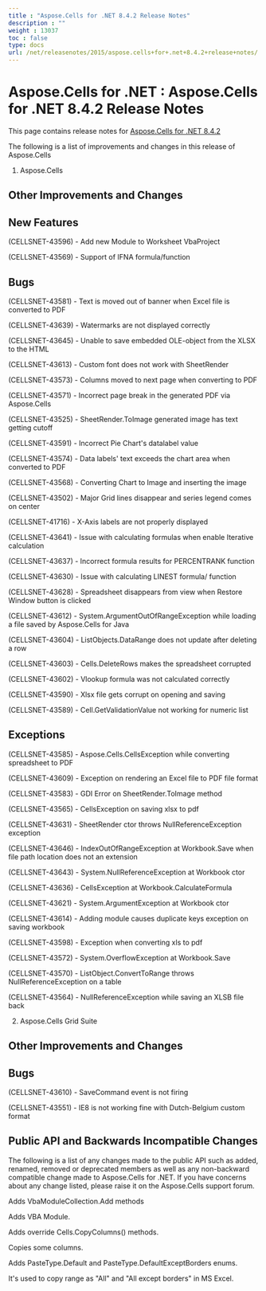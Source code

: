 ```yaml
---
title : "Aspose.Cells for .NET 8.4.2 Release Notes" 
description : "" 
weight : 13037 
toc : false
type: docs
url: /net/releasenotes/2015/aspose.cells+for+.net+8.4.2+release+notes/
---
```


# Aspose.Cells for .NET : Aspose.Cells for .NET 8.4.2 Release Notes


This page contains release notes for [Aspose.Cells for .NET 8.4.2](http://www.aspose.com/downloads/cells/net/new-releases/aspose.cells-for-.net-8.4.2/)

The following is a list of improvements and changes in this release of Aspose.Cells

1) Aspose.Cells

## Other Improvements and Changes

## New Features

(CELLSNET-43596) - Add new Module to Worksheet VbaProject

(CELLSNET-43569) - Support of IFNA formula/function

## Bugs

(CELLSNET-43581) - Text is moved out of banner when Excel file is converted to PDF

(CELLSNET-43639) - Watermarks are not displayed correctly

(CELLSNET-43645) - Unable to save embedded OLE-object from the XLSX to the HTML

(CELLSNET-43613) - Custom font does not work with SheetRender

(CELLSNET-43573) - Columns moved to next page when converting to PDF

(CELLSNET-43571) - Incorrect page break in the generated PDF via Aspose.Cells

(CELLSNET-43525) - SheetRender.ToImage generated image has text getting cutoff

(CELLSNET-43591) - Incorrect Pie Chart's datalabel value

(CELLSNET-43574) - Data labels' text exceeds the chart area when converted to PDF

(CELLSNET-43568) - Converting Chart to Image and inserting the image

(CELLSNET-43502) - Major Grid lines disappear and series legend comes on center

(CELLSNET-41716) - X-Axis labels are not properly displayed

(CELLSNET-43641) - Issue with calculating formulas when enable Iterative calculation

(CELLSNET-43637) - Incorrect formula results for PERCENTRANK function

(CELLSNET-43630) - Issue with calculating LINEST formula/ function

(CELLSNET-43628) - Spreadsheet disappears from view when Restore Window button is clicked

(CELLSNET-43612) - System.ArgumentOutOfRangeException while loading a file saved by Aspose.Cells for Java

(CELLSNET-43604) - ListObjects.DataRange does not update after deleting a row

(CELLSNET-43603) - Cells.DeleteRows makes the spreadsheet corrupted

(CELLSNET-43602) - Vlookup formula was not calculated correctly

(CELLSNET-43590) - Xlsx file gets corrupt on opening and saving

(CELLSNET-43589) - Cell.GetValidationValue not working for numeric list

## Exceptions

(CELLSNET-43585) - Aspose.Cells.CellsException while converting spreadsheet to PDF

(CELLSNET-43609) - Exception on rendering an Excel file to PDF file format

(CELLSNET-43583) - GDI Error on SheetRender.ToImage method

(CELLSNET-43565) - CellsException on saving xlsx to pdf

(CELLSNET-43631) - SheetRender ctor throws NullReferenceException exception

(CELLSNET-43646) - IndexOutOfRangeException at Workbook.Save when file path location does not an extension

(CELLSNET-43643) - System.NullReferenceException at Workbook ctor

(CELLSNET-43636) - CellsException at Workbook.CalculateFormula

(CELLSNET-43621) - System.ArgumentException at Workbook ctor

(CELLSNET-43614) - Adding module causes duplicate keys exception on saving workbook

(CELLSNET-43598) - Exception when converting xls to pdf

(CELLSNET-43572) - System.OverflowException at Workbook.Save

(CELLSNET-43570) - ListObject.ConvertToRange throws NullReferenceException on a table

(CELLSNET-43564) - NullReferenceException while saving an XLSB file back

2) Aspose.Cells Grid Suite

## Other Improvements and Changes

## Bugs

(CELLSNET-43610) - SaveCommand event is not firing

(CELLSNET-43551) - IE8 is not working fine with Dutch-Belgium custom format

## Public API and Backwards Incompatible Changes

The following is a list of any changes made to the public API such as added, renamed, removed or deprecated members as well as any non-backward compatible change made to Aspose.Cells for .NET. If you have concerns about any change listed, please raise it on the Aspose.Cells support forum.

Adds VbaModuleCollection.Add methods

Adds VBA Module.

Adds override Cells.CopyColumns() methods.

Copies some columns.

Adds PasteType.Default and PasteType.DefaultExceptBorders enums.

It's used to copy range as "All" and "All except borders" in MS Excel.

